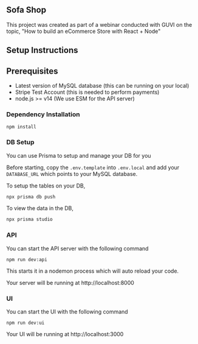 ## Sofa Shop

This project was created as part of a webinar conducted with GUVI on the topic, "How to build an eCommerce Store with React + Node"

## Setup Instructions

## Prerequisites

* Latest version of MySQL database (this can be running on your local)
* Stripe Test Account (this is needed to perform payments)
* node.js >= v14 (We use ESM for the API server)

### Dependency Installation

```
npm install
```

### DB Setup

You can use Prisma to setup and manage your DB for you

Before starting, copy the `.env.template` into `.env.local` and add your `DATABASE_URL` which points to your MySQL database.

To setup the tables on your DB,

```sh
npx prisma db push
```

To view the data in the DB,

```sh
npx prisma studio
```

### API

You can start the API server with the following command

```
npm run dev:api
```

This starts it in a nodemon process which will auto reload your code.

Your server will be running at http://localhost:8000

### UI

You can start the UI with the following command

```
npm run dev:ui
```

Your UI will be running at http://localhost:3000



